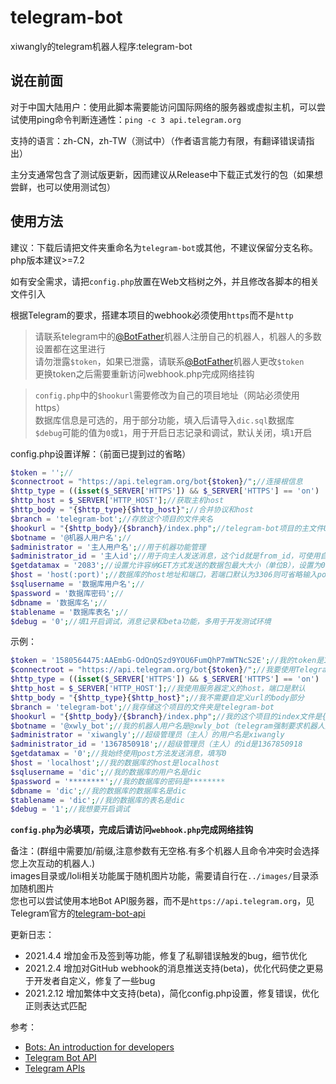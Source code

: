 # telegram-bot
xiwangly的telegram机器人程序:telegram-bot

[@BotFather]:https://t.me/BotFather

**说在前面**
-----

对于中国大陆用户：使用此脚本需要能访问国际网络的服务器或虚拟主机，可以尝试使用ping命令判断连通性：`ping -c 3 api.telegram.org`

支持的语言：zh-CN，zh-TW（测试中）（作者语言能力有限，有翻译错误请指出）

主分支通常包含了测试版更新，因而建议从Release中下载正式发行的包（如果想尝鲜，也可以使用测试包）

**使用方法**
-----

建议：下载后请把文件夹重命名为`telegram-bot`或其他，不建议保留分支名称。php版本建议>=7.2

如有安全需求，请把`config.php`放置在Web文档树之外，并且修改各脚本的相关文件引入

根据Telegram的要求，搭建本项目的webhook必须使用`https`而不是`http`

>请联系telegram中的[@BotFather]机器人注册自己的机器人，机器人的多数设置都在这里进行<br/>
>请勿泄露`$token`，如果已泄露，请联系[@BotFather]机器人更改`$token`<br/>
>更换token之后需要重新访问webhook.php完成网络挂钩

>`config.php`中的`$hookurl`需要修改为自己的项目地址（网站必须使用https）<br/>
数据库信息是可选的，用于部分功能，填入后请导入`dic.sql`数据库<br/>
`$debug`可能的值为`0`或`1`，用于开启日志记录和调试，默认关闭，填`1`开启

config.php设置详解：（前面已提到过的省略）

```php
$token = '';//
$connectroot = "https://api.telegram.org/bot{$token}/";//连接根信息
$http_type = ((isset($_SERVER['HTTPS']) && $_SERVER['HTTPS'] == 'on') || (isset($_SERVER['HTTP_X_FORWARDED_PROTO']) && $_SERVER['HTTP_X_FORWARDED_PROTO'] == 'https')) ? 'https://' : 'http://';//判断http协议
$http_host = $_SERVER['HTTP_HOST'];//获取主机host
$http_body = "{$http_type}{$http_host}";//合并协议和host
$branch = 'telegram-bot';//存放这个项目的文件夹名
$hookurl = "{$http_body}/{$branch}/index.php";//telegram-bot项目的主文件URL地址
$botname = '@机器人用户名';//
$administrator = '主人用户名';//用于机器功能管理
$administrator_id = '主人id';//用于向主人发送消息，这个id就是from_id，可使用自带命令'/info'查看id，不要填错，推荐用于私聊消息推送
$getdatamax = '2083';//设置允许容纳GET方式发送的数据包最大大小（单位B），设置为0则始终采用POST方法发送数据
$host = 'host(:port)';//数据库的host地址和端口，若端口默认为3306则可省略输入port
$sqlusername = '数据库用户名';//
$password = '数据库密码';//
$dbname = '数据库名';//
$tablename = '数据库表名';//
$debug = '0';//填1开启调试，消息记录和beta功能，多用于开发测试环境
```
示例：<br/>
```php
$token = '1580564475:AAEmbG-OdOnQSzd9YOU6FumQhP7mWTNcS2E';//我的token是1580564475:AAEmbG-OdOnQSzd9YOU6FumQhP7mWTNcS2E（我在填完此内容时已经废除了此token，token的格式一般是机器人id:字符串）
$connectroot = "https://api.telegram.org/bot{$token}/";//我要使用Telegram的Bot API
$http_type = ((isset($_SERVER['HTTPS']) && $_SERVER['HTTPS'] == 'on') || (isset($_SERVER['HTTP_X_FORWARDED_PROTO']) && $_SERVER['HTTP_X_FORWARDED_PROTO'] == 'https')) ? 'https://' : 'http://';//我选择自动选择协议
$http_host = $_SERVER['HTTP_HOST'];//我使用服务器定义的host，端口是默认
$http_body = "{$http_type}{$http_host}";//我不需要自定义url的body部分
$branch = 'telegram-bot';//我存储这个项目的文件夹是telegram-bot
$hookurl = "{$http_body}/{$branch}/index.php";//我的这个项目的index文件是{$http_body}/{$branch}/index.php
$botname = '@xwly_bot';//我的机器人用户名是@xwly_bot（telegram强制要求机器人用户名以_bot结尾）
$administrator = 'xiwangly';//超级管理员（主人）的用户名是xiwangly
$administrator_id = '1367850918';//超级管理员（主人）的id是1367850918
$getdatamax = '0';//我始终使用post方法发送消息，填写0
$host = 'localhost';//我的数据库的host是localhost
$sqlusername = 'dic';//我的数据库的用户名是dic
$password = '********';//我的数据库的密码是********
$dbname = 'dic';//我的数据库的数据库名是dic
$tablename = 'dic';//我的数据库的表名是dic
$debug = '1';//我想要开启调试
```

**`config.php`为必填项，完成后请访问`webhook.php`完成网络挂钩**

备注：(群组中需要加/前缀,注意参数有无空格.有多个机器人且命令冲突时会选择您上次互动的机器人.)<br/>
images目录或/loli相关功能属于随机图片功能，需要请自行在`../images/`目录添加随机图片<br/>
您也可以尝试使用本地Bot API服务器，而不是`https://api.telegram.org`，见Telegram官方的[telegram-bot-api](https://github.com/tdlib/telegram-bot-api)

更新日志：<br/>
- 2021.4.4 增加金币及签到等功能，修复了私聊错误触发的bug，细节优化<br/>
- 2021.2.4 增加对GitHub webhook的消息推送支持(beta)，优化代码使之更易于开发者自定义，修复了一些bug<br/>
- 2021.2.12 增加繁体中文支持(beta)，简化config.php设置，修复错误，优化正则表达式匹配<br/>

参考：
* [Bots: An introduction for developers](https://core.telegram.org/bots)
* [Telegram Bot API](https://core.telegram.org/bots/api)
* [Telegram APIs](https://core.telegram.org/api)
